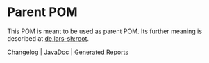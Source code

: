 # Parent POM
This POM is meant to be used as parent POM. Its further meaning is described at [de.lars-sh:root](../README.md).

[Changelog](../CHANGELOG.md)  |  [JavaDoc](https://lars-sh.github.io/parent/parent/apidocs)  |  [Generated Reports](https://lars-sh.github.io/parent/parent/project-reports.html)
